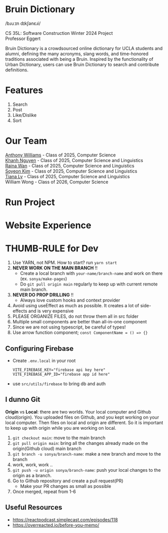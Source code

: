 # Bruin Dictionary
/bɹuːɪn dɪkʃənɛɹi/

CS 35L: Software Construction Winter 2024 Project <br> Professor Eggert

Bruin Dictionary is a crowdsourced online dictionary for UCLA students and alumni, defining the many acronyms, slang words, and time-honored traditions associated with being a Bruin. Inspired by the functionality of Urban Dictionary, users can use Bruin Dictionary to search and contribute definitions.

# Features
1. Search
2. Post
3. Like/Dislike
4. Sort

# Our Team
[Anthony Williams](https://www.linkedin.com/in/awilliamsworks/) - Class of 2025, Computer Science <br>
[Khanh Nguyen](https://www.linkedin.com/in/khanh-nguyen-794062230/) - Class of 2025, Computer Science and Linguistics <br>
[Raina Wan](https://www.linkedin.com/in/raina-wan-profile/) - Class of 2025, Computer Science and Linguistics <br>
[Soyeon Kim](https://www.linkedin.com/in/sonya-kim/) - Class of 2025, Computer Science and Linguistics <br>
[Tiana Ly](https://www.linkedin.com/in/tianaly/) - Class of 2025, Computer Science and Linguistics <br>
William Wong - Class of 2026, Computer Science

# Run Project

# Website Experience

# THUMB-RULE for Dev

1. Use YARN, not NPM. How to start? run `yarn start`
2. **NEVER WORK ON THE MAIN BRANCH** !!
   - Create a local branch with `your-name/branch-name` and work on there (ex. `sonya/make-pages`)
   - Do `git pull origin main` regularly to keep up with current remote main branch.
3. **NEVER DO PROP DRILLING** !!
   - Always love custom hooks and context provider
4. Avoid using useEffect as much as possible. It creates a lot of side-effects and is very expensive
5. PLEASE ORGANIZE FILES, do not throw them all in src folder
6. Multiple small components are better than all-in-one component
7. Since we are not using typescript, be careful of types!
8. Use arrow function component; `const ComponentName = () => {}`

## Configuring Firebase

- Create `.env.local` in your root

  ```
  VITE_FIREBASE_KEY="firebase api key here"
  VITE_FIREBASE_APP_ID="firebase app id here"
  ```

- use `src/utils/firebase` to bring db and auth

## I dunno Git

**Origin** vs **Local**: there are two worlds. Your local computer and Github cloud(origin). You uploaded files on Github, and you kept working on your local computer. Then files on local and origin are different. So it is important to keep up with origin while you are working on local.

1. `git checkout main`: move to the main branch
2. `git pull origin main`: bring all the changes already made on the origin(Github cloud) main branch
3. `git branch -u sonya/branch-name`: make a new branch and move to the branch
4. work, work, work ..
5. `git push -u origin sonya/branch-name`: push your local changes to the origin as a branch.
6. Go to Github repository and create a pull request(PR)
   - Make your PR changes as small as possible
7. Once merged, repeat from 1-6

## Useful Resources

- https://reactpodcast.simplecast.com/episodes/118
- https://overreacted.io/before-you-memo/
